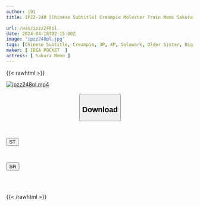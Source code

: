 ```yaml
---
author: j91
title: IPZZ-248 [Chinese Subtitle] Creampie Molester Train Momo Sakura, A Female College Student Who Was Raped In A Closed Room Where She Couldn't Make A Sound And Kept Being Made To Cum, Becoming The Stud Pet Of A Group Of Molesters

url: /was/ipzz248pl
date: 2024-04-18T02:15:00Z
image: "ipzz248pl.jpg"
tags: [Chinese Subtitle, Creampie, 3P, 4P, Solowork, Older Sister, Big Tits	]
maker: [ IDEA POCKET  ]
actress: [ Sakura Momo ]
---
```



{{< rawhtml >}}

<div class="video" data-videoid="V0243PaVe4CZpp">
    <a href="javascript:;">
        <img src="/was/ipzz248pl/ipzz248pl.jpg" width="WIDTH" height="HEIGHT" alt="ipzz248pl.mp4" loading="lazy">
    </a>
</div>

<script type="text/javascript" src="https://j91.asia/asset/on-demand-st.js"></script>

<br>
  <link rel="stylesheet" href="https://j91.asia/asset/bs5.css">
  
  <center>
  <button class="btn btn-primary" type="button" data-bs-toggle="collapse" data-bs-target=".multi-collapse" aria-expanded="false" aria-controls="multiCollapseExample1 multiCollapseExample2"><h2>Download</h2></button></center>
</p>
<div class="row">
  <div class="col">
    <div class="collapse multi-collapse" id="multiCollapseExample1">
      <div class="card card-body">
	      	      <br>
<div class="buttons">  
<p><a href="https://streamtape.to/v/V0243PaVe4CZpp" target="_blank"><button class="btn-hover color-3"><i class="fa fa-download"></i> ST</button></a></p></div>
    </div>
  </div>
</div>
  <div class="col">
    <div class="collapse multi-collapse" id="multiCollapseExample2">
      <div class="card card-body">
	      <br>
<div class="buttons">
<p><a href="https://rubystm.com/zc34x8kfvhqw" target="_blank"><button class="btn-hover color-9"><i class="fa fa-download"></i> SR</button></a></p></div>
<br><br>
      </div>
    </div>
  </div>
</div>

{{< /rawhtml >}}